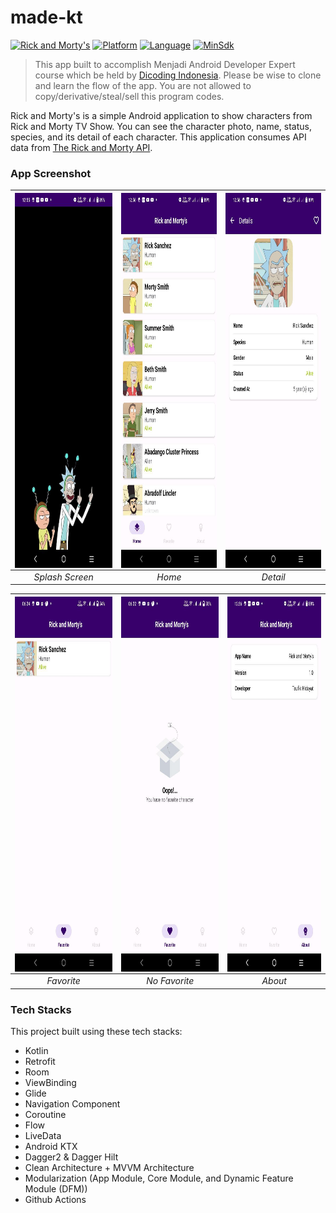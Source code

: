 # made-kt
[![Rick and Morty's](https://github.com/yumtaufikhidayat/made-kt/actions/workflows/main.yml/badge.svg)](https://github.com/yumtaufikhidayat/made-kt/actions/workflows/main.yml)
[![Platform](https://img.shields.io/badge/platform-Android-green)](https://github.com/yumtaufikhidayat/gitser-kt/blob/main/build.gradle)
[![Language](https://img.shields.io/badge/language-Kotlin-blue)](https://github.com/yumtaufikhidayat/gitser-kt/blob/main/build.gradle)
[![MinSdk](https://img.shields.io/badge/minsdk-26-red)](https://github.com/yumtaufikhidayat/gitser-kt/blob/main/build.gradle)

> This app built to accomplish Menjadi Android Developer Expert course which be held by [Dicoding Indonesia](https://dicoding.com). Please be wise to clone and learn the flow of the app. You are not allowed to copy/derivative/steal/sell this program codes.

Rick and Morty's is a simple Android application to show characters from Rick and Morty TV Show. You can see the character photo, name, status, species, and its detail of each character. This application consumes API data from [The Rick and Morty API](https://rickandmortyapi.com/).

### App Screenshot
| <img src=splashscreen.jpeg  align="center" height="600" width="248" ></a> | <img src=home.jpeg  align="center" height="600" width="248" ></a> | <img src=detail.jpeg  align="center" height="600" width="248" ></a> | 
|:-------------------------------------------------------------------------:|:-----------------------------------------------------------------:|:-------------------------------------------------------------------:|
|                              *Splash Screen*                              |                              *Home*                               |                              *Detail*                               |

| <img src=favorites.jpeg  align="center" height="600" width="248" ></a> | <img src=no_favorites.jpeg  align="center" height="600" width="248" ></a> | <img src=about.jpeg  align="center" height="600" width="248" ></a> |
|:----------------------------------------------------------------------:|:-------------------------------------------------------------------------:|:------------------------------------------------------------------:|
|                               *Favorite*                               |                               *No Favorite*                               |                              *About*                               |

### Tech Stacks
This project built using these tech stacks:
- Kotlin
- Retrofit
- Room
- ViewBinding
- Glide
- Navigation Component
- Coroutine
- Flow
- LiveData
- Android KTX
- Dagger2 & Dagger Hilt
- Clean Architecture + MVVM Architecture
- Modularization (App Module, Core Module, and Dynamic Feature Module (DFM))
- Github Actions

